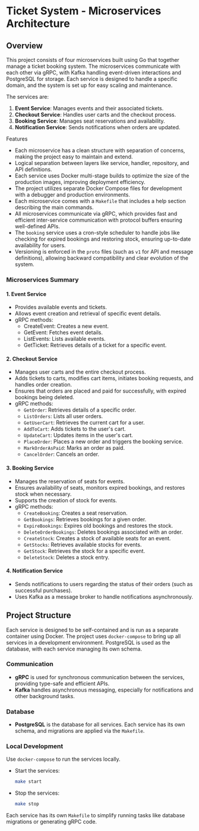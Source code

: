 # Ticket System - Microservices Architecture

## Overview

This project consists of four microservices built using Go that together manage a ticket booking system. The microservices communicate with each other via gRPC, with Kafka handling event-driven interactions and PostgreSQL for storage. Each service is designed to handle a specific domain, and the system is set up for easy scaling and maintenance.

The services are:

1. **Event Service**: Manages events and their associated tickets.
2. **Checkout Service**: Handles user carts and the checkout process.
3. **Booking Service**: Manages seat reservations and availability.
4. **Notification Service**: Sends notifications when orders are updated.

Features
- Each microservice has a clean structure with separation of concerns, making the project easy to maintain and extend.
- Logical separation between layers like service, handler, repository, and API definitions.
- Each service uses Docker multi-stage builds to optimize the size of the production images, improving deployment efficiency.
- The project utilizes separate Docker Compose files for development with a debugger and production environments.
- Each microservice comes with a `Makefile` that includes a help section describing the main commands.
- All microservices communicate via gRPC, which provides fast and efficient inter-service communication with protocol buffers ensuring well-defined APIs.
- The `booking` service uses a cron-style scheduler to handle jobs like checking for expired bookings and restoring stock, ensuring up-to-date availability for users.
- Versioning is enforced in the `proto` files (such as `v1` for API and message definitions), allowing backward compatibility and clear evolution of the system.


### Microservices Summary

#### 1. Event Service
- Provides available events and tickets.
- Allows event creation and retrieval of specific event details. 
- gRPC methods:
  - CreateEvent: Creates a new event.
  - GetEvent: Fetches event details.
  - ListEvents: Lists available events.
  - GetTicket: Retrieves details of a ticket for a specific event.

#### 2. Checkout Service
- Manages user carts and the entire checkout process.
- Adds tickets to carts, modifies cart items, initiates booking requests, and handles order creation.
- Ensures that orders are placed and paid for successfully, with expired bookings being deleted.
- gRPC methods:
  - `GetOrder`: Retrieves details of a specific order.
  - `ListOrders`: Lists all user orders.
  - `GetUserCart`: Retrieves the current cart for a user.
  - `AddToCart`: Adds tickets to the user's cart.
  - `UpdateCart`: Updates items in the user's cart.
  - `PlaceOrder`: Places a new order and triggers the booking service.
  - `MarkOrderAsPaid`: Marks an order as paid.
  - `CancelOrder`: Cancels an order.

#### 3. Booking Service
- Manages the reservation of seats for events.
- Ensures availability of seats, monitors expired bookings, and restores stock when necessary.
- Supports the creation of stock for events.
- gRPC methods:
  - `CreateBooking`: Creates a seat reservation.
  - `GetBookings`: Retrieves bookings for a given order.
  - `ExpireBookings`: Expires old bookings and restores the stock.
  - `DeleteOrderBookings`: Deletes bookings associated with an order.
  - `CreateStock`: Creates a stock of available seats for an event.
  - `GetStocks`: Retrieves available stocks for events.
  - `GetStock`: Retrieves the stock for a specific event.
  - `DeleteStock`: Deletes a stock entry.

#### 4. Notification Service
- Sends notifications to users regarding the status of their orders (such as successful purchases).
- Uses Kafka as a message broker to handle notifications asynchronously.

## Project Structure

Each service is designed to be self-contained and is run as a separate container using Docker. The project uses `docker-compose` to bring up all services in a development environment. PostgreSQL is used as the database, with each service managing its own schema.

### Communication

- **gRPC** is used for synchronous communication between the services, providing type-safe and efficient APIs.
- **Kafka** handles asynchronous messaging, especially for notifications and other background tasks.

### Database

- **PostgreSQL** is the database for all services. Each service has its own schema, and migrations are applied via the `Makefile`.

### Local Development

Use `docker-compose` to run the services locally.

- Start the services:
  ```bash
  make start
  ```

- Stop the services:
  ```bash
  make stop
  ```

Each service has its own `Makefile` to simplify running tasks like database migrations or generating gRPC code.
